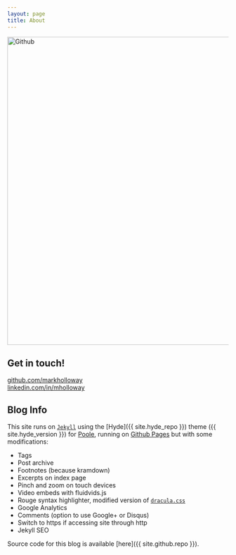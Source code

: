 ```yaml
---
layout: page
title: About
---
```


   <p>
       <a class="sidebar-nav-icons"><img src="{{ site.baseurl }}/public/assets/about-mark.jpg" alt="Github" width="720" height="700"></a>
   </p>

## Get in touch!
 
[github.com/markholloway](https://github.com/markholloway)  
[linkedin.com/in/mholloway](http://linkedin.com/in/mholloway)

## Blog Info

This site runs on [`Jekyll`](https://jekyllrb.com) using the [Hyde]({{ site.hyde_repo }}) theme ({{ site.hyde_version }}) for [Poole](http://getpoole.com), running on [Github Pages](https://pages.github.com) but with some modifications:

- Tags
- Post archive
- Footnotes (because kramdown)
- Excerpts on index page
- Pinch and zoom on touch devices
- Video embeds with fluidvids.js
- Rouge syntax highlighter, modified version of [`dracula.css`](https://github.com/dracula/pygments)
- Google Analytics
- Comments (option to use Google+ or Disqus)
- Switch to https if accessing site through http
- Jekyll SEO

Source code for this blog is available [here]({{ site.github.repo }}).
